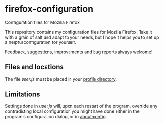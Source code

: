 # firefox-configuration
Configuration files for Mozilla Firefox 

This repository contains my configuration files for Mozilla Firefox. Take it with a grain of salt and adapt to your needs, but I hope it helps you to set up a helpful configuration for yourself.

Feedback, suggestions, improvements and bug reports always welcome!

## Files and locations
The file *user.js* must be placed in your [profile directory](https://support.mozilla.org/en-US/kb/profiles-where-firefox-stores-user-data).

## Limitations
Settings done in *user.js* will, upon each restart of the program, override any contradicting local configuration you might have done either in the program's configuration dialog, or in [about:config](https://support.mozilla.org/en-US/kb/about-config-editor-firefox).
